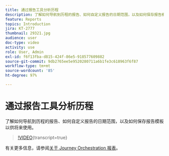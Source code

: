```yaml
---
title: 通过报告工具分析历程
description: 了解如何导航到历程的报告、如何自定义报告的日期范围，以及如何保存报告模板以供将来使用。
feature: Reports
topics: Introduction
jira: KT-2777
thumbnail: 29321.jpg
audience: user
doc-type: video
activity: use
role: User, Admin
exl-id: f6f13fba-d815-424f-86e5-918577609882
source-git-commit: 9db2765ee5e9520280711a6b1fe3c618963f6f87
workflow-type: tm+mt
source-wordcount: '85'
ht-degree: 97%

---
```


# 通过报告工具分析历程

了解如何导航到历程的报告、如何自定义报告的日期范围，以及如何保存报告模板以供将来使用。

>[!VIDEO](https://video.tv.adobe.com/v/29321?learn=on){transcript=true}

有关更多信息，请参阅[关于 Journey Orchestration 报表](https://experienceleague.adobe.com/docs/journeys/using/journey-reports/about-journey-reports.html?lang=zh-Hans)。
